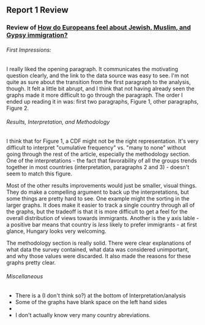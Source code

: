 ## Report 1 Review
### Review of [How do Europeans feel about Jewish, Muslim, and Gypsy immigration?](https://github.com/apurvaraman/DataScienceReport1/blob/master/ESS_immigration.md)

###### First Impressions:
I really liked the opening paragraph. It communicates the motivating question clearly, and the link to the data source was easy to see. I'm not quite as sure about the transition from the first paragraph to the analysis, though. It felt a little bit abrupt, and I think that not having already seen the graphs made it more difficult to go through the paragraph. The order I ended up reading it in was: first two paragraphs, Figure 1, other paragraphs, Figure 2.

###### Results, Interpretation, and Methodology
I think that for Figure 1, a CDF might not be the right representation. It's very difficult to interpret "cumulative frequency" vs. "many to none" without going through the rest of the article, especially the methodology section. One of the interpretations - the fact that favorability of all the groups trends together in most countries (interpretation, paragraphs 2 and 3) - doesn't seem to match this figure.

Most of the other results improvements would just be smaller, visual things. They do make a compelling argument to back up the interpretations, but some things are pretty hard to see. One example might the sorting in the larger graphs. It does make it easier to track a single country through all of the graphs, but the tradeoff is that it is more difficult to get a feel for the overall distribution of views towards immigrants. Another is the y axis lable - a positive bar means that country is *less* likely to prefer immigrants - at first glance, Hungary looks very welcoming.

The methodology section is really solid. There were clear explanations of what data the survey contained, what data was considered unimportant, and why those values were discarded. It also made the reasons for these graphs pretty clear.

###### Miscellaneous
- There is a (I don't think so?) at the bottom of Interpretation/analysis
- Some of the graphs have blank space on the left hand sides
- 
- I don't actually know very many country abreviations.